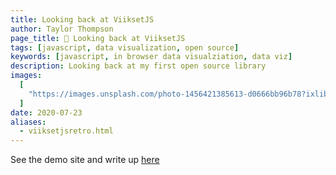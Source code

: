 ```yaml
---
title: Looking back at ViiksetJS
author: Taylor Thompson
page_title: 👀 Looking back at ViiksetJS
tags: [javascript, data visualization, open source]
keywords: [javascript, in browser data visualziation, data viz]
description: Looking back at my first open source library
images:
  [
    "https://images.unsplash.com/photo-1456421385613-d0666bb96b78?ixlib=rb-1.2.1&ixid=eyJhcHBfaWQiOjEyMDd9&auto=format&fit=crop&w=1353&q=80",
  ]
date: 2020-07-23
aliases:
  - viiksetjsretro.html
---
```


See the demo site and write up [here](https://teukka.tech/viiksetjsretro.html)

